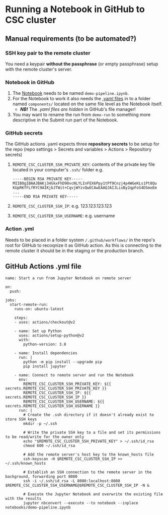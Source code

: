 # Running a Notebook in GitHub to CSC cluster

## Manual requirements (to be automated?)

### SSH key pair to the remote cluster

You need a keypair **without the passphrase** (or empty passphrase) setup with the remote cluster's server.

### Notebook in GitHub

1. The [Notebook](https://github.com/OSS-MLOPS-PLATFORM/oss-mlops-platform/blob/main/tutorials/demo_notebooks/demo_pipeline/demo-pipeline.ipynb) needs to be named `demo-pipeline.ipynb`.
2. For the Notebook to work it also needs the [.yaml files](https://github.com/OSS-MLOPS-PLATFORM/oss-mlops-platform/tree/main/tutorials/demo_notebooks/demo_pipeline/components) in to a folder named `components/` located on the same file level as the Notebook itself.
    - ***NB!*** The *.yaml files are hidden* in GitHub's file manager!
3. You may want to rename the run from `demo-run` to something more descriptive in the Submit run part of the Notebook.

### GitHub secrets

The GitHub actions .yaml expects three **repository secrets** to be setup for the repo (repo settings > Secrets and variables > Actions > Repository secrets)

1. `REMOTE_CSC_CLUSTER_SSH_PRIVATE_KEY`: contents of the private key file located in your computer's `.ssh/` folder e.g.
    
    ```
    -----BEGIN RSA PRIVATE KEY-----
    MIIBOgIBAAJBAKj34GkxFhD90vcNLYLInFEX6Ppy1tPf9Cnzj4p4WGeKLs1Pt8Qu
    KUpRKfFLfRYC9AIKjbJTWit+CqvjWYzvQwECAwEAAQJAIJLixBy2qpFoS4DSmoEm
    ...
    -----END RSA PRIVATE KEY-----
    ```

2. `REMOTE_CSC_CLUSTER_SSH_IP`: e.g. 123.123.123.123
3. `REMOTE_CSC_CLUSTER_SSH_USERNAME`: e.g. username

### Action .yml

Needs to be placed in a folder system `/.github/workflows/` in the repo's root for GitHub to recoqnize it as GitHub action.
As this is connecting to the remote cluster it should be in the staging or the production branch.

## GitHub Actions .yml file

```
name: Start a run from Jupyter Notebook on remote server

on:
  push:

jobs:
  start-remote-run:
    runs-on: ubuntu-latest
    
    steps:
    - uses: actions/checkout@v2
    
    - name: Set up Python
      uses: actions/setup-python@v2
      with:
        python-version: 3.8
        
    - name: Install dependencies
      run: |
        python -m pip install --upgrade pip
        pip install jupyter
        
    - name: Connect to remote server and run the Notebook
      env:
        REMOTE_CSC_CLUSTER_SSH_PRIVATE_KEY: ${{ secrets.REMOTE_CSC_CLUSTER_SSH_PRIVATE_KEY }}
        REMOTE_CSC_CLUSTER_SSH_IP: ${{ secrets.REMOTE_CSC_CLUSTER_SSH_IP }}
        REMOTE_CSC_CLUSTER_SSH_USERNAME: ${{ secrets.REMOTE_CSC_CLUSTER_SSH_USERNAME }}
      run: |
        # Create the .ssh directory if it doesn't already exist to store SSH keys
        mkdir -p ~/.ssh
        
        # Write the private SSH key to a file and set its permissions to be read/write for the owner only
        echo "$REMOTE_CSC_CLUSTER_SSH_PRIVATE_KEY" > ~/.ssh/id_rsa
        chmod 600 ~/.ssh/id_rsa

        # Add the remote server's host key to the known_hosts file
        ssh-keyscan -H $REMOTE_CSC_CLUSTER_SSH_IP >> ~/.ssh/known_hosts
        
        # Establish an SSH connection to the remote server in the background, forwarding port 8080
        ssh -i ~/.ssh/id_rsa -L 8080:localhost:8080 $REMOTE_CSC_CLUSTER_SSH_USERNAME@$REMOTE_CSC_CLUSTER_SSH_IP -N &
       
        # Execute the Jupyter Notebook and overwrite the existing file with the results
        jupyter nbconvert --execute --to notebook --inplace notebooks/demo-pipeline.ipynb
        
```
